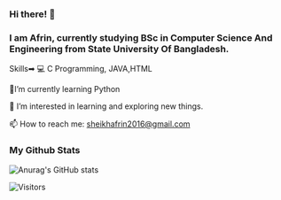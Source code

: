 ### Hi there! 👋

### I am Afrin, currently studying BSc in Computer Science And Engineering from State University Of Bangladesh.

 Skills➡
 💻 C Programming, JAVA,HTML

 🌱I’m currently learning Python
 
 👀 I’m interested in learning and exploring new things.
 
 📫 How to reach me: sheikhafrin2016@gmail.com

### My Github Stats

![Anurag's GitHub stats](https://github-readme-stats.vercel.app/api?username=SheikhAfrin&theme=dark&show_icons=true)



<img alt="Visitors" src="https://komarev.com/ghpvc/?username=SheikhAfrin&style=flat&labelColor=black&logo=github&label=PROFILE+VIEWS&color=29bf12"/>
